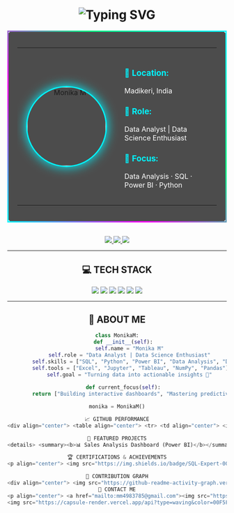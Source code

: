 <!-- 🚀 ULTRA-FUTURISTIC GITHUB PROFILE README for MONIKA M -->

<div align="center">

<h1 align="center">
  <img src="https://readme-typing-svg.herokuapp.com?font=JetBrains+Mono&size=34&duration=4000&pause=500&color=00F5FF&center=true&vCenter=true&width=800&lines=✨+MONIKA+M;📊+DATA+ANALYST+%26+DATA+SCIENTIST;🐍+PYTHON+%7C+SQL+%7C+POWER+BI;🚀+DATA+VISUALIZATION+EXPERT;💡+LIFELONG+LEARNER+%26+CREATOR" alt="Typing SVG">
</h1>

<div style="border: 3px solid transparent; border-image: linear-gradient(45deg, #00F5FF, #FF00FF, #00FF87, #00F5FF) 1; padding: 20px; border-radius: 15px; background: rgba(0, 0, 0, 0.7); backdrop-filter: blur(10px);">

<table align="center">
  <tr>
    <td align="center" style="padding: 20px;">
      <img src="C:\Users\Monika M\OneDrive\Pictures\Camera Roll\WhatsApp Image 2025-09-11 at 12.41.22_ace5acb7.jpg"alt="Monika M" width="180" style="border-radius: 50%; border: 3px solid #00F5FF; box-shadow: 0 0 25px #00F5FF; animation: float 3s ease-in-out infinite;" />
    </td>
    <td align="center" style="padding: 20px;">
      <div style="text-align: left;">
        <h3 style="color: #00F5FF;">📍 Location:</h3>
        <p style="color: white;">Madikeri, India</p>
        <h3 style="color: #00F5FF;">🎯 Role:</h3>
        <p style="color: white;">Data Analyst | Data Science Enthusiast</p>
        <h3 style="color: #00F5FF;">💼 Focus:</h3>
        <p style="color: white;">Data Analysis · SQL · Power BI · Python</p>
      </div>
    </td>
  </tr>
</table>

</div>

<br>

<!-- 🌐 Social Links -->
<p align="center">
  <a href="https://linkedin.com/in/monika-m-79b644383" target="_blank">
    <img src="https://img.shields.io/badge/💼_LinkedIn-0077B5?style=for-the-badge&logo=linkedin&logoColor=white&labelColor=000000" />
  </a>
  <a href="https://github.com/Monikamanju" target="_blank">
    <img src="https://img.shields.io/badge/🐙_GitHub-181717?style=for-the-badge&logo=github&logoColor=white&labelColor=000000" />
  </a>
  <a href="mailto:mm4983785@gmail.com">
    <img src="https://img.shields.io/badge/📧_Gmail-EA4335?style=for-the-badge&logo=gmail&logoColor=white&labelColor=000000" />
  </a>
</p>

---

## 💻 TECH STACK

<p align="center">
  <img src="https://img.shields.io/badge/Python-3776AB?style=for-the-badge&logo=python&logoColor=white" />
  <img src="https://img.shields.io/badge/SQL-003B57?style=for-the-badge&logo=sqlite&logoColor=white" />
  <img src="https://img.shields.io/badge/Power_BI-F2C811?style=for-the-badge&logo=powerbi&logoColor=black" />
  <img src="https://img.shields.io/badge/Data_Science-4285F4?style=for-the-badge&logo=scikitlearn&logoColor=white" />
  <img src="https://img.shields.io/badge/Data_Analysis-4E9A06?style=for-the-badge&logo=pandas&logoColor=white" />
  <img src="https://img.shields.io/badge/Excel-217346?style=for-the-badge&logo=microsoft-excel&logoColor=white" />
</p>

---

## 🧠 ABOUT ME

```python
class MonikaM:
    def __init__(self):
        self.name = "Monika M"
        self.role = "Data Analyst | Data Science Enthusiast"
        self.skills = ["SQL", "Python", "Power BI", "Data Analysis", "Data Science"]
        self.tools = ["Excel", "Jupyter", "Tableau", "NumPy", "Pandas"]
        self.goal = "Turning data into actionable insights 🚀"
    
    def current_focus(self):
        return ["Building interactive dashboards", "Mastering predictive analytics"]

monika = MonikaM()

📈 GITHUB PERFORMANCE
<div align="center"> <table align="center"> <tr> <td align="center"> <img src="https://github-readme-stats.vercel.app/api?username=Monikamanju&show_icons=true&theme=radical&hide_border=true&title_color=00F5FF&icon_color=00F5FF&text_color=FFFFFF&bg_color=0D1117" width="95%"/> </td> <td align="center"> <img src="https://github-readme-streak-stats.herokuapp.com?user=Monikamanju&theme=radical&hide_border=true&fire=00F5FF&ring=00F5FF&background=0D1117" width="95%"/> </td> </tr> <tr> <td align="center" colspan="2"> <img src="https://github-readme-stats.vercel.app/api/top-langs/?username=Monikamanju&layout=compact&theme=radical&hide_border=true&bg_color=0D1117&title_color=00F5FF&text_color=FFFFFF" width="60%"/> </td> </tr> </table> </div>

🌟 FEATURED PROJECTS
<details> <summary><b>📊 Sales Analysis Dashboard (Power BI)</b></summary> <ul> <li>Developed an interactive Power BI dashboard showing revenue, profit, and trends.</li> <li>Implemented slicers for regional and category filters.</li> <li>Generated data-driven insights for business growth.</li> </ul> <p><b>Tech Stack:</b> Power BI | Excel | SQL | Data Visualization</p> </details> <details> <summary><b>🐍 Data Cleaning and EDA in Python</b></summary> <ul> <li>Performed exploratory data analysis using Pandas and Matplotlib.</li> <li>Cleaned and preprocessed raw data for machine learning models.</li> <li>Extracted hidden trends and relationships using correlation heatmaps.</li> </ul> <p><b>Tech Stack:</b> Python | Pandas | NumPy | Matplotlib | Seaborn</p> </details> <details> <summary><b>🧠 Customer Behavior Prediction (Machine Learning)</b></summary> <ul> <li>Built a predictive model to identify customer churn.</li> <li>Evaluated accuracy with multiple algorithms like Decision Tree & Logistic Regression.</li> <li>Presented results through Power BI reports and dashboards.</li> </ul> <p><b>Tech Stack:</b> Python | Scikit-learn | Power BI | Data Science</p> </details>

🏆 CERTIFICATIONS & ACHIEVEMENTS
<p align="center"> <img src="https://img.shields.io/badge/SQL-Expert-003B57?style=for-the-badge&logo=sqlite&logoColor=white" /> <img src="https://img.shields.io/badge/Power_BI_Professional-F2C811?style=for-the-badge&logo=powerbi&logoColor=black" /> <img src="https://img.shields.io/badge/Python_Data_Analyst-3776AB?style=for-the-badge&logo=python&logoColor=white" /> <img src="https://img.shields.io/badge/Data_Science_Explorer-4285F4?style=for-the-badge&logo=scikitlearn&logoColor=white" /> </p>

🌌 CONTRIBUTION GRAPH
<div align="center"> <img src="https://github-readme-activity-graph.vercel.app/graph?username=Monikamanju&bg_color=0D1117&color=00F5FF&line=00F5FF&point=FFFFFF&area=true&hide_border=true&title_color=00F5FF" width="95%"/> </div>
💫 CONTACT ME
<p align="center"> <a href="mailto:mm4983785@gmail.com"><img src="https://img.shields.io/badge/📩_Email_Me-EA4335?style=for-the-badge&logo=gmail&logoColor=white" /></a> <a href="https://linkedin.com/in/monika-m-79b644383"><img src="https://img.shields.io/badge/💼_LinkedIn_Profile-0077B5?style=for-the-badge&logo=linkedin&logoColor=white" /></a> <a href="https://github.com/Monikamanju"><img src="https://img.shields.io/badge/🐙_GitHub_Projects-181717?style=for-the-badge&logo=github&logoColor=white" /></a> </p>
<img src="https://capsule-render.vercel.app/api?type=waving&color=00F5FF&height=120&section=footer&text=Thank+You+for+Visiting!&fontSize=20&fontColor=FFFFFF" width="100%"/> </div> <style> @keyframes float { 0% { transform: translateY(0px); } 50% { transform: translateY(-10px); } 100% { transform: translateY(0px); } } details { background: rgba(0, 0, 0, 0.7); border-radius: 12px; padding: 15px; border: 1px solid #00F5FF; transition: all 0.3s ease; } details:hover { box-shadow: 0 0 20px #00F5FF; transform: translateY(-4px); } summary { cursor: pointer; color: #00F5FF; font-weight: bold; } </style>
